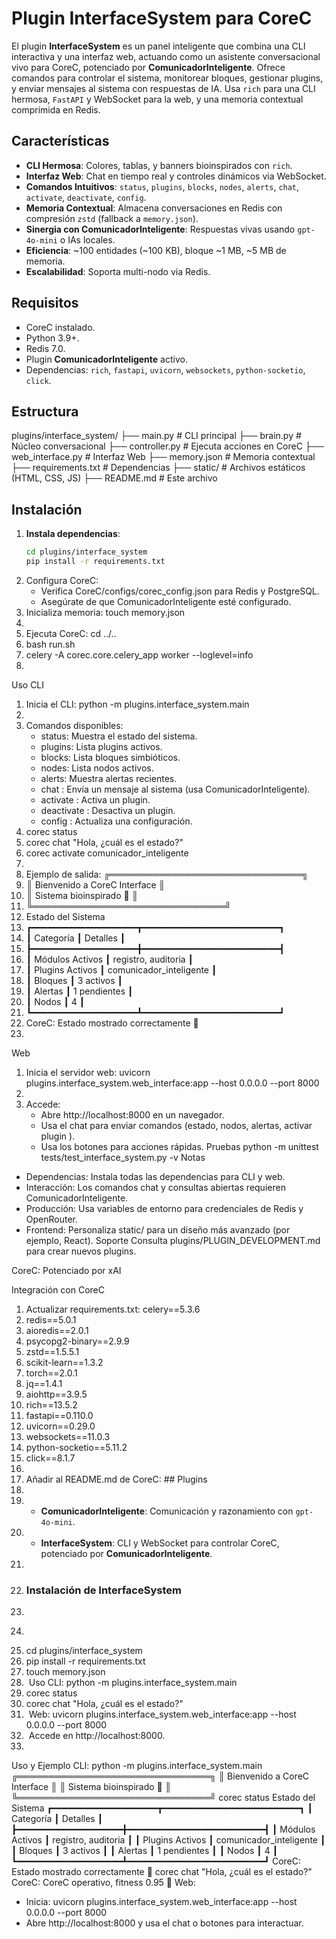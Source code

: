# Plugin InterfaceSystem para CoreC

El plugin **InterfaceSystem** es un panel inteligente que combina una CLI interactiva y una interfaz web, actuando como un asistente conversacional vivo para CoreC, potenciado por **ComunicadorInteligente**. Ofrece comandos para controlar el sistema, monitorear bloques, gestionar plugins, y enviar mensajes al sistema con respuestas de IA. Usa `rich` para una CLI hermosa, `FastAPI` y WebSocket para la web, y una memoria contextual comprimida en Redis.

## Características

- **CLI Hermosa**: Colores, tablas, y banners bioinspirados con `rich`.
- **Interfaz Web**: Chat en tiempo real y controles dinámicos via WebSocket.
- **Comandos Intuitivos**: `status`, `plugins`, `blocks`, `nodes`, `alerts`, `chat`, `activate`, `deactivate`, `config`.
- **Memoria Contextual**: Almacena conversaciones en Redis con compresión `zstd` (fallback a `memory.json`).
- **Sinergia con ComunicadorInteligente**: Respuestas vivas usando `gpt-4o-mini` o IAs locales.
- **Eficiencia**: ~100 entidades (~100 KB), bloque ~1 MB, ~5 MB de memoria.
- **Escalabilidad**: Soporta multi-nodo via Redis.

## Requisitos

- CoreC instalado.
- Python 3.9+.
- Redis 7.0.
- Plugin **ComunicadorInteligente** activo.
- Dependencias: `rich`, `fastapi`, `uvicorn`, `websockets`, `python-socketio`, `click`.

## Estructura

plugins/interface_system/ ├── main.py # CLI principal ├── brain.py # Núcleo conversacional ├── controller.py # Ejecuta acciones en CoreC ├── web_interface.py # Interfaz Web ├── memory.json # Memoria contextual ├── requirements.txt # Dependencias ├── static/ # Archivos estáticos (HTML, CSS, JS) ├── README.md # Este archivo
## Instalación

1. **Instala dependencias**:
   ```bash
   cd plugins/interface_system
   pip install -r requirements.txt
1. Configura CoreC:
    * Verifica CoreC/configs/corec_config.json para Redis y PostgreSQL.
    * Asegúrate de que ComunicadorInteligente esté configurado.
2. Inicializa memoria: touch memory.json
3. 
4. Ejecuta CoreC: cd ../..
5. bash run.sh
6. celery -A corec.core.celery_app worker --loglevel=info
7. 
Uso
CLI
1. Inicia el CLI: python -m plugins.interface_system.main
2. 
3. Comandos disponibles:
    * status: Muestra el estado del sistema.
    * plugins: Lista plugins activos.
    * blocks: Lista bloques simbióticos.
    * nodes: Lista nodos activos.
    * alerts: Muestra alertas recientes.
    * chat : Envía un mensaje al sistema (usa ComunicadorInteligente).
    * activate : Activa un plugin.
    * deactivate : Desactiva un plugin.
    * config : Actualiza una configuración.
4. corec status
5. corec chat "Hola, ¿cuál es el estado?"
6. corec activate comunicador_inteligente
7. 
8. Ejemplo de salida: ╔═══════════════════════════════╗
9. ║ Bienvenido a CoreC Interface  ║
10. ║ Sistema bioinspirado 🌱       ║
11. ╚═══════════════════════════════╝
12. Estado del Sistema
13. ┏━━━━━━━━━━━━━━━━━━━━┳━━━━━━━━━━━━━━━━━━━━━━━━━━┓
14. ┃ Categoría          ┃ Detalles                 ┃
15. ┣━━━━━━━━━━━━━━━━━━━━╋━━━━━━━━━━━━━━━━━━━━━━━━━━┫
16. ┃ Módulos Activos    ┃ registro, auditoria      ┃
17. ┃ Plugins Activos    ┃ comunicador_inteligente  ┃
18. ┃ Bloques            ┃ 3 activos                ┃
19. ┃ Alertas            ┃ 1 pendientes             ┃
20. ┃ Nodos              ┃ 4                        ┃
21. ┗━━━━━━━━━━━━━━━━━━━━┻━━━━━━━━━━━━━━━━━━━━━━━━━━┛
22. CoreC: Estado mostrado correctamente 🌱
23. 
Web
1. Inicia el servidor web: uvicorn plugins.interface_system.web_interface:app --host 0.0.0.0 --port 8000
2. 
3. Accede:
    * Abre http://localhost:8000 en un navegador.
    * Usa el chat para enviar comandos (estado, nodos, alertas, activar plugin ).
    * Usa los botones para acciones rápidas.
Pruebas
python -m unittest tests/test_interface_system.py -v
Notas
* Dependencias: Instala todas las dependencias para CLI y web.
* Interacción: Los comandos chat y consultas abiertas requieren ComunicadorInteligente.
* Producción: Usa variables de entorno para credenciales de Redis y OpenRouter.
* Frontend: Personaliza static/ para un diseño más avanzado (por ejemplo, React).
Soporte
Consulta plugins/PLUGIN_DEVELOPMENT.md para crear nuevos plugins.

CoreC: Potenciado por xAI

Integración con CoreC
1. Actualizar requirements.txt: celery==5.3.6
2. redis==5.0.1
3. aioredis==2.0.1
4. psycopg2-binary==2.9.9
5. zstd==1.5.5.1
6. scikit-learn==1.3.2
7. torch==2.0.1
8. jq==1.4.1
9. aiohttp==3.9.5
10. rich==13.5.2
11. fastapi==0.110.0
12. uvicorn==0.29.0
13. websockets==11.0.3
14. python-socketio==5.11.2
15. click==8.1.7
16. 
17. Añadir al README.md de CoreC: ## Plugins
18. 
19. - **ComunicadorInteligente**: Comunicación y razonamiento con `gpt-4o-mini`.
20. - **InterfaceSystem**: CLI y WebSocket para controlar CoreC, potenciado por **ComunicadorInteligente**.
21. 
22. ### Instalación de InterfaceSystem
23. 
24. ```bash
25. cd plugins/interface_system
26. pip install -r requirements.txt
27. touch memory.json
28.  Uso CLI: python -m plugins.interface_system.main
29. corec status
30. corec chat "Hola, ¿cuál es el estado?"
31.  Web: uvicorn plugins.interface_system.web_interface:app --host 0.0.0.0 --port 8000
32.  Accede en http://localhost:8000.
33. 

Uso y Ejemplo
CLI:
python -m plugins.interface_system.main
╔═══════════════════════════════╗
║ Bienvenido a CoreC Interface  ║
║ Sistema bioinspirado 🌱       ║
╚═══════════════════════════════╝
corec status
Estado del Sistema
┏━━━━━━━━━━━━━━━━━━━━┳━━━━━━━━━━━━━━━━━━━━━━━━━━┓
┃ Categoría          ┃ Detalles                 ┃
┣━━━━━━━━━━━━━━━━━━━━╋━━━━━━━━━━━━━━━━━━━━━━━━━━┫
┃ Módulos Activos    ┃ registro, auditoria      ┃
┃ Plugins Activos    ┃ comunicador_inteligente  ┃
┃ Bloques            ┃ 3 activos                ┃
┃ Alertas            ┃ 1 pendientes             ┃
┃ Nodos              ┃ 4                        ┃
┗━━━━━━━━━━━━━━━━━━━━┻━━━━━━━━━━━━━━━━━━━━━━━━━━┛
CoreC: Estado mostrado correctamente 🌱
corec chat "Hola, ¿cuál es el estado?"
CoreC: CoreC operativo, fitness 0.95 🌟
Web:
* Inicia: uvicorn plugins.interface_system.web_interface:app --host 0.0.0.0 --port 8000
* Abre http://localhost:8000 y usa el chat o botones para interactuar.

